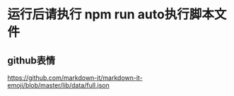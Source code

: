 # 运行后请执行 npm run auto执行脚本文件





## github表情
https://github.com/markdown-it/markdown-it-emoji/blob/master/lib/data/full.json
